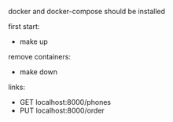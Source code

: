 docker and docker-compose should be installed 

first start:
 - make up

remove containers:
 - make down
 


links:
 - GET localhost:8000/phones
 - PUT localhost:8000/order